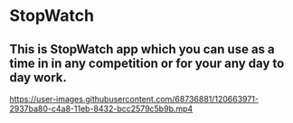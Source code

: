 # StopWatch
## This is StopWatch app which you can use as a time in in any competition or for your any day to day work.

https://user-images.githubusercontent.com/68736881/120663971-2937ba80-c4a8-11eb-8432-bcc2579c5b9b.mp4

